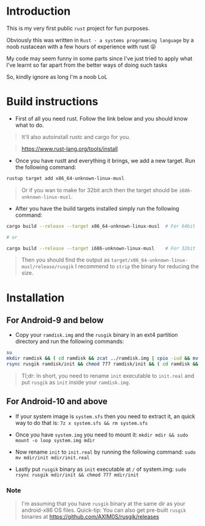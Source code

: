 # Introduction

This is my very first public `rust` project for fun purposes.

Obviously this was written in  `Rust - a systems programming language` by a noob rustacean with a few hours of experience with rust 😝

My code may seem funny in some parts since I've just tried to apply what I've learnt so far apart from the better ways of doing such tasks

So, kindly ignore as long I'm a noob LoL



# Build instructions

* First of all you need rust. Follow the link below and you should know what to do.

> It'll also autoinstall rustc and cargo for you.

> https://www.rust-lang.org/tools/install

* Once you have rustt and everything it brings, we add a new target. Run the following command:

```bash
rustup target add x86_64-unknown-linux-musl
```

> Or if you wan to make for 32bit arch then the target should be `i686-unknown-linux-musl`.

* After you have the build targets installed simply run the following command:

```bash
cargo build --release --target x86_64-unknown-linux-musl  # For 64bit

# or

cargo build --release --target i686-unknown-linux-musl    # For 32bit
```

> Then you should find the output as `target/x86_64-unknown-linux-musl/release/rusgik`
> I recommend to `strip` the binary for reducing the size.


# Installation

## For Android-9 and below

* Copy your `ramdisk.img` and the `rusgik` binary in an ext4 partition directory and run the following commands:

```bash
su
mkdir ramdisk && ( cd ramdisk && zcat ../ramdisk.img | cpio -iud && mv init init.real )
rsync rusgik ramdisk/init && chmod 777 ramdisk/init && ( cd ramdisk && find . | cpio -o -H newc | gzip > ../ramdisk.img )
```

> Tl;dr: In short, you need to rename `init` executable to `init.real` and put `rusgik` as `init` inside your `ramdisk.img`.

## For Android-10 and above

* If your system image is `system.sfs` then you need to extract it, an quick way to do that is: `7z x system.sfs && rm system.sfs`

* Once you have `system.img` you need to mount it: `mkdir mdir && sudo mount -o loop system.img mdir`

* Now rename `init` to `init.real` by running the following command: `sudo mv mdir/init mdir/init.real`

* Lastly put `rusgik` binary as `init` executable at `/` of system.img: `sudo rsync rusgik mdir/init && chmod 777 mdir/init`


### Note
> I'm assuming that you have `rusgik` binary at the same dir as your android-x86 OS files.
> Quick-tip: You can also get pre-built `rusgik` binaries at https://github.com/AXIM0S/rusgik/releases
